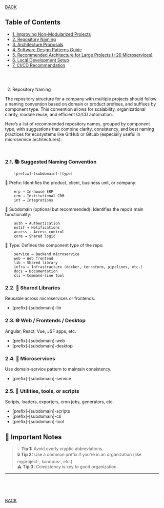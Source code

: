 [BACK](README.md)

## Table of Contents

- [1. Improving Non-Modularized Projects](section1_projects.md)
- [2. Repository Naming](section2_repositories.md)
- [3. Architecture Proposals](section3_arquitecture.md)
- [4. Software Design Patterns Guide](section4_patterns.md)
- [5. Recommended Architecture for Large Projects (+20 Microservices)](section5_architecture_recommended.md)
- [6. Local Development Setup](section6_local_environment.md)
- [7. CI/CD Recommendation](section7_cicd.md)


<br/>
<br/>

2. Repository Naming

The repository structure for a company with multiple projects should follow a naming convention based on domain or product prefixes, and suffixes by component type. This convention allows for scalability, organizational clarity, module reuse, and efficient CI/CD automation.

Here’s a list of recommended repository names, grouped by component type, with suggestions that combine clarity, consistency, and best naming practices for ecosystems like GitHub or GitLab (especially useful in microservice architectures):

<br/>

### 2.1. 📚 Suggested Naming Convention
```
    [prefix]-[subdomain]-[type]
```

📌 Prefix: Identifies the product, client, business unit, or company:

```
    erp → In-house ERP
    crm → Institutional CRM
    int → Integrations
```

📌 Subdomain (optional but recommended): Identifies the repo’s main functionality:

```
    auth → Authentication
    notif → Notifications
    access → Access control
    core → Shared logic
```

📌 Type: Defines the component type of the repo:

```
    service → Backend microservice
    web → Web frontend
    lib → Shared library
    infra → Infrastructure (docker, terraform, pipelines, etc.)
    docs → Documentation
    cli → Command-line tool
```

### 2.2. 🧩 Shared Libraries
Reusable across microservices or frontends.

- [prefix]-[subdomain]-lib

### 2.3. 🌐 Web / Frontends / Desktop
Angular, React, Vue, JSF apps, etc.

- [prefix]-[subdomain]-web
- [prefix]-[subdomain]-desktop

### 2.4. 🧱 Microservices
Use domain-service pattern to maintain consistency.

- [prefix]-[subdomain]-service

### 2.5. 🔧 Utilities, tools, or scripts
Scripts, loaders, exporters, cron jobs, generators, etc.

- [prefix]-[subdomain]-scripts
- [prefix]-[subdomain]-cli
- [prefix]-[subdomain]-tool

## 📌 Important Notes

> 💡 **Tip 1:** Avoid overly cryptic abbreviations.  
> 🔒 **Tip 2:** Use a common prefix if you’re in an organization (like myproject-, kanopus-, etc.).  
> ⚠️ **Tip 3:** Consistency is key to good organization.

---
<br/>
<br/>
<br/>

[BACK](README.md)
